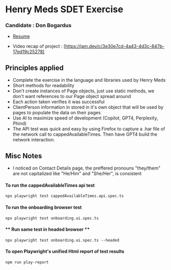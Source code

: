 
# Henry Meds SDET Exercise


### Candidate : Don Bogardus
- [Resume](Resume_Don_Bogardus.pdf)

- Video recap of project : [https://jam.dev/c/3e30e7cd-4a43-4d3c-847b-17ed19c25278]


## Principles applied
- Complete the exercise in the language and libraries used by Henry Meds
- Short methods for readability 
- Don't create instances of Page objects, just use static methods, we don't want references to our Page object spread around
- Each action taken verifies it was successful
- ClientPerson information in stored in it's own object that will be used by pages to populate the data on their pages
- Use AI to maximize speed of development (Copilot, GPT4, Perplexity, Phind)
- The API test was quick and easy by using Firefox to capture a .har file of the network call to cappedAvailableTimes. Then have GPT4 build the network interaction. 

## Misc Notes
- I noticed on Contact Details page, the preffered pronouns "they/them" are not capitalized like "He/Him" and "She/Her", is consistent

#### **To run the cappedAvailableTimes api test**

    npx playwright test cappedAvailableTimes.api.spec.ts

#### **To run the onboarding browser test** 

    npx playwright test onboarding.ui.spec.ts

#### ** Run same test in headed browser **

    npx playwright test onboarding.ui.spec.ts --headed

#### **To open Playwright's unified Html report of test results**

    npm run play-report

